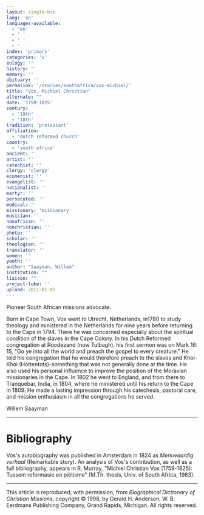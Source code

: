 ```yaml
---
layout: single-bio
lang: 'en'
languages-available:
  - 'en'
  - ' '
  - ' '
  - ' '
index: 'primary'
categories: 'v'
eulogy: ''
history: ''
memory: ''
obituary: ''
permalink: '/stories/southafrica/vos-michiel/'
title: "Vos, Michiel Christian"
alternate: ""
date: '1759-1825'
century:
  - '19th'
  - '18th'
tradition: 'protestant'
affiliation:
  - 'dutch reformed church'
country:
  - 'south africa'
ancient: ''
artist: ''
catechist: ''
clergy: 'clergy'
ecumenist: ''
evangelist: ''
nationalist: ''
martyr: ''
persecuted: ''
medical: ''
missionary: 'missionary'
musician: ''
nonafrican: ''
nonchristian: ''
photo: ''
scholar: ''
theologian: ''
translator: ''
women: ''
youth: ''
author: "Saayman, Willem"
institution: ""
liaison: ""
project-luke: ''
upload: 2011-01-01
---
```




Pioneer South African missions advocate.

Born in Cape Town, Vos went to Utrecht, Netherlands, in1780 to study theology and ministered in the Netherlands for nine years before returning to the Cape in 1794. There he was concerned especially about the spiritual condition of the slaves in the Cape Colony. In his Dutch Reformed congregation at Roodezand (now Tulbagh), his first sermon was on Mark 16: 15, "Go ye into all the world and preach the gospel to every creature." He told his congregation that he would therefore preach to the slaves and Khoi-Khoi (Hottentots)-something that was not generally done at the time. He also used his personal influence to improve the position of the Moravian missionaries in the Cape. In 1802 he went to England, and from there to Tranquebar, India, in 1804, where he ministered until his return to the Cape in 1809. He made a lasting impression through his catechesis, pastoral care, and mission enthusiasm in all the congregations he served.

Willem Saayman

---

# Bibliography

Vos's autobiography was published in Amsterdam in 1824 as *Merkwaardig verhaal* (Remarkable story). An analysis of Vos's contribution, as well as a full bibliography, appears in R. Murray, "Michiel Christian Vos (1759-1825): Tussem reformasie en piëtisme" (M.Th. thesis, Univ. of South Africa, 1983).

---

This article is reproduced, with permission, from *Biographical Dictionary of Christian Missions*,   copyright &copy; 1998, by Gerald H. Anderson, W. B. Eerdmans Publishing Company, Grand Rapids, Michigan.  All rights reserved.
